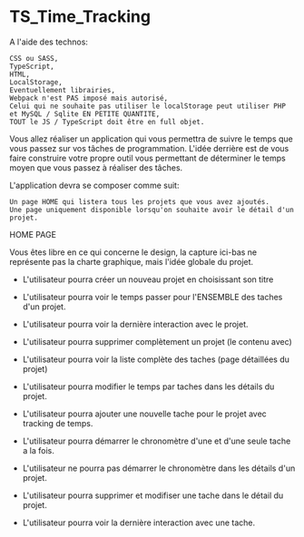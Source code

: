 # TS_Time_Tracking

A l'aide des technos:

    CSS ou SASS,
    TypeScript,
    HTML,
    LocalStorage,
    Eventuellement librairies,
    Webpack n'est PAS imposé mais autorisé,
    Celui qui ne souhaite pas utiliser le localStorage peut utiliser PHP et MySQL / Sqlite EN PETITE QUANTITE,
    TOUT le JS / TypeScript doit être en full objet.


Vous allez réaliser un application qui vous permettra de suivre le temps que vous passez sur vos tâches de programmation. L'idée derrière est de vous faire construire votre propre outil vous permettant de déterminer le temps moyen que vous passez à réaliser des tâches.


L'application devra se composer comme suit:

    Un page HOME qui listera tous les projets que vous avez ajoutés.
    Une page uniquement disponible lorsqu'on souhaite avoir le détail d'un projet.


HOME PAGE

Vous êtes libre en ce qui concerne le design, la capture ici-bas ne représente pas la charte graphique, mais l'idée globale du projet.

- L'utilisateur pourra créer un nouveau projet en choisissant son titre


- L'utilisateur pourra voir le temps passer pour l'ENSEMBLE des taches d'un projet.


- L'utilisateur pourra voir la dernière interaction avec le projet.


- L'utilisateur pourra supprimer complètement un projet (le contenu avec)


- L'utilisateur pourra voir la liste complète des taches (page détaillées du projet)


- L'utilisateur pourra modifier le temps par taches dans les détails du projet.


- L'utilisateur pourra ajouter une nouvelle tache pour le projet avec tracking de temps.


- L'utilisateur pourra démarrer le chronomètre d'une et d'une seule tache a la fois.


- L'utilisateur ne pourra pas démarrer le chronomètre dans les détails d'un projet.


- L'utilisateur pourra supprimer et modifiser une tache dans le détail du projet.


- L'utilisateur pourra voir la dernière interaction avec une tache.